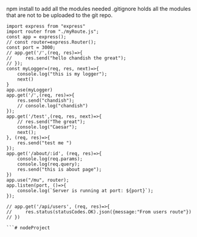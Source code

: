 npm install to add all the modules needed
.gitignore holds all the modules that are not to be uploaded to the git repo.
```
import express from "express"
import router from "./myRoute.js";
const app = express();
// const router=express.Router();
const port = 3000;
// app.get('/',(req, res)=>{
//     res.send("hello chandish the great");
// });
const myLogger=(req, res, next)=>{
    console.log("this is my logger");
    next()
}
app.use(myLogger)
app.get('/',(req, res)=>{
    res.send("chandish");
    // console.log("chandish")
});
app.get('/test',(req, res, next)=>{
    // res.send("The great");
    console.log("Caesar");
    next();
}, (req, res)=>{
    res.send("test me ")
});
app.get('/about/:id', (req, res)=>{
    console.log(req.params);
    console.log(req.query);
    res.send("this is about page");
})
app.use("/mu", router);
app.listen(port, ()=>{
    console.log(`Server is running at port: ${port}`);
});

```
```
// app.get('/api/users', (req, res)=>{
//     res.status(statusCodes.OK).json({message:"From users route"})
// })

```#   n o d e P r o j e c t  
 